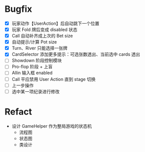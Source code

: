 # Bugfix

- [x] 玩家动作【UserAction】后自动跳下一个位置
- [x] 玩家 Fold 牌后变成 disabled 状态
- [x] Call 自动补齐成上次的 Bet size
- [x] 自动提示/计算 Pot size
- [x] Turn、River 只能选择一张牌
- [x] CardSelector 添加更多提示：可选张数透出、当前选中 cards 透出
- [ ] Showdown 阶段控制模块
- [ ] Pro-flop 阶段 + 上盲
- [ ] Allin 输入框 enabled
- [ ] Call 平应禁用 User Action 直到 stage 切换
- [ ] 上一步操作
- [ ] 选中某一项纪录进行修改

# Refact

- 设计 GameHelper 作为整局游戏的状态机
  - 流程图
  - 状态图
  - 类设计
